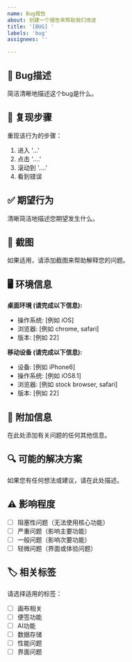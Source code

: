 ```yaml
---
name: Bug报告
about: 创建一个报告来帮助我们改进
title: '[BUG] '
labels: 'bug'
assignees: ''

---
```


## 🐛 Bug描述
简洁清晰地描述这个bug是什么。

## 🔄 复现步骤
重现该行为的步骤：
1. 进入 '...'
2. 点击 '....'
3. 滚动到 '....'
4. 看到错误

## ✅ 期望行为
清晰简洁地描述您期望发生什么。

## 📸 截图
如果适用，请添加截图来帮助解释您的问题。

## 🖥️ 环境信息
**桌面环境 (请完成以下信息):**
 - 操作系统: [例如 iOS]
 - 浏览器: [例如 chrome, safari]
 - 版本: [例如 22]

**移动设备 (请完成以下信息):**
 - 设备: [例如 iPhone6]
 - 操作系统: [例如 iOS8.1]
 - 浏览器: [例如 stock browser, safari]
 - 版本: [例如 22]

## 📝 附加信息
在此处添加有关问题的任何其他信息。

## 🔍 可能的解决方案
如果您有任何想法或建议，请在此处描述。

## ⚠️ 影响程度
- [ ] 阻塞性问题（无法使用核心功能）
- [ ] 严重问题（影响主要功能）
- [ ] 一般问题（影响次要功能）
- [ ] 轻微问题（界面或体验问题）

## 🏷️ 相关标签
请选择适用的标签：
- [ ] 画布相关
- [ ] 便签功能
- [ ] AI功能
- [ ] 数据存储
- [ ] 性能问题
- [ ] 界面问题
